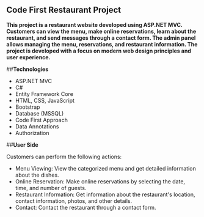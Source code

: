 ## Code First  Restaurant Project

__This project is a restaurant website developed using ASP.NET MVC. Customers can view the menu, make online reservations, learn about the restaurant, and send messages through a contact form. The admin panel allows managing the menu, reservations, and restaurant information. The project is developed with a focus on modern web design principles and user experience.__

##__Technologies__

* ASP.NET MVC
* C#
* Entity Framework Core 
* HTML, CSS, JavaScript
* Bootstrap 
* Database (MSSQL)
* Code First Approach
* Data Annotations
* Authorization

##__User Side__

Customers can perform the following actions:

* Menu Viewing: View the categorized menu and get detailed information about the dishes.
* Online Reservation: Make online reservations by selecting the date, time, and number of guests.
* Restaurant Information: Get information about the restaurant's location, contact information, photos, and other details.
* Contact: Contact the restaurant through a contact form.


